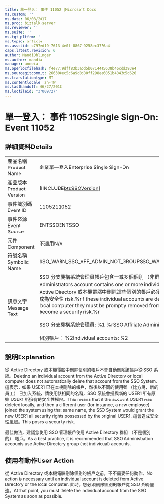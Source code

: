 ```yaml
---
title: 單一登入： 事件 11052 |Microsoft Docs
ms.custom: ''
ms.date: 06/08/2017
ms.prod: biztalk-server
ms.reviewer: ''
ms.suite: ''
ms.tgt_pltfrm: ''
ms.topic: article
ms.assetid: c797ed19-7613-4e0f-8867-9258ec3776a4
caps.latest.revision: 6
author: MandiOhlinger
ms.author: mandia
manager: anneta
ms.openlocfilehash: f4e7779dff83b3abd5b0714445638b46cdd393e4
ms.sourcegitcommit: 266308ec5c6a9d8d80ff298ee6051b4843c5d626
ms.translationtype: MT
ms.contentlocale: zh-TW
ms.lasthandoff: 06/27/2018
ms.locfileid: "37009727"
---
```

# <a name="single-sign-on-event-11052"></a><span data-ttu-id="8450e-102">單一登入： 事件 11052</span><span class="sxs-lookup"><span data-stu-id="8450e-102">Single Sign-On: Event 11052</span></span>
## <a name="details"></a><span data-ttu-id="8450e-103">詳細資料</span><span class="sxs-lookup"><span data-stu-id="8450e-103">Details</span></span>  
  
|                 |                                                                                                                                                                                                                                                                                                                                                                  |
|-----------------|------------------------------------------------------------------------------------------------------------------------------------------------------------------------------------------------------------------------------------------------------------------------------------------------------------------------------------------------------------------|
|  <span data-ttu-id="8450e-104">產品名稱</span><span class="sxs-lookup"><span data-stu-id="8450e-104">Product Name</span></span>   |                                                                                                                                                                    <span data-ttu-id="8450e-105">企業單一登入</span><span class="sxs-lookup"><span data-stu-id="8450e-105">Enterprise Single Sign-On</span></span>                                                                                                                                                                     |
| <span data-ttu-id="8450e-106">產品版本</span><span class="sxs-lookup"><span data-stu-id="8450e-106">Product Version</span></span> |                                                                                                                                                    [!INCLUDE[btsSSOVersion](../includes/btsssoversion-md.md)]                                                                                                                                                    |
|    <span data-ttu-id="8450e-107">事件識別碼</span><span class="sxs-lookup"><span data-stu-id="8450e-107">Event ID</span></span>     |                                                                                                                                                                              <span data-ttu-id="8450e-108">11052</span><span class="sxs-lookup"><span data-stu-id="8450e-108">11052</span></span>                                                                                                                                                                               |
|  <span data-ttu-id="8450e-109">事件來源</span><span class="sxs-lookup"><span data-stu-id="8450e-109">Event Source</span></span>   |                                                                                                                                                                              <span data-ttu-id="8450e-110">ENTSSO</span><span class="sxs-lookup"><span data-stu-id="8450e-110">ENTSSO</span></span>                                                                                                                                                                              |
|    <span data-ttu-id="8450e-111">元件</span><span class="sxs-lookup"><span data-stu-id="8450e-111">Component</span></span>    |                                                                                                                                                                               <span data-ttu-id="8450e-112">不適用</span><span class="sxs-lookup"><span data-stu-id="8450e-112">N/A</span></span>                                                                                                                                                                                |
|  <span data-ttu-id="8450e-113">符號名稱</span><span class="sxs-lookup"><span data-stu-id="8450e-113">Symbolic Name</span></span>  |                                                                                                                                                                 <span data-ttu-id="8450e-114">SSO_WARN_SSO_AFF_ADMIN_NOT_GROUP</span><span class="sxs-lookup"><span data-stu-id="8450e-114">SSO_WARN_SSO_AFF_ADMIN_NOT_GROUP</span></span>                                                                                                                                                                 |
|  <span data-ttu-id="8450e-115">訊息文字</span><span class="sxs-lookup"><span data-stu-id="8450e-115">Message Text</span></span>   | <span data-ttu-id="8450e-116">SSO 分支機構系統管理員帳戶包含一或多個個別 （非群組） 帳戶。</span><span class="sxs-lookup"><span data-stu-id="8450e-116">The SSO Affiliate Administrators account contains one or more individual (not group) accounts.</span></span> <span data-ttu-id="8450e-117">如果從 Active Directory 或本機電腦中刪除這些個別的帳戶必須立即移除這些 SSO 系統，或可能會成為安全性 risk.%r</span><span class="sxs-lookup"><span data-stu-id="8450e-117">If these individual accounts are deleted from Active Directory or the local computer they must be promptly removed from the SSO system or they could become a security risk.%r</span></span><br /><br /> <span data-ttu-id="8450e-118">SSO 分支機構系統管理員: %1 %r</span><span class="sxs-lookup"><span data-stu-id="8450e-118">SSO Affiliate Administrators: %1%r</span></span><br /><br /> <span data-ttu-id="8450e-119">個別帳戶： %2</span><span class="sxs-lookup"><span data-stu-id="8450e-119">Individual accounts: %2</span></span> |
  
## <a name="explanation"></a><span data-ttu-id="8450e-120">說明</span><span class="sxs-lookup"><span data-stu-id="8450e-120">Explanation</span></span>  
 <span data-ttu-id="8450e-121">從 Active Directory 或本機電腦中刪除個別的帳戶不會自動刪除該帳戶從 SSO 系統。</span><span class="sxs-lookup"><span data-stu-id="8450e-121">Deleting an individual account from the Active Directory or local computer does not automatically delete that account from the SSO System.</span></span> <span data-ttu-id="8450e-122">這表示，如果 USER1 已在本機刪除的帳戶，然後以不同的使用者 （比方說，新的員工） 已加入系統，請使用該相同的名稱，SSO 系統會授與新的 USER1 所有原始 USER1 所擁有的安全性權限。</span><span class="sxs-lookup"><span data-stu-id="8450e-122">This means that if the account USER1 was deleted locally, and then a different user (for instance, a new employee) joined the system using that same name, the SSO System would grant the new USER1 all security rights possessed by the original USER1.</span></span> <span data-ttu-id="8450e-123">這會造成安全性風險。</span><span class="sxs-lookup"><span data-stu-id="8450e-123">This poses a security risk.</span></span>  
  
 <span data-ttu-id="8450e-124">最佳做法，建議您使用 SSO 管理帳戶使用 Active Directory 群組 （不是個別的） 帳戶。</span><span class="sxs-lookup"><span data-stu-id="8450e-124">As a best practice, it is recommended that SSO Administration accounts use Active Directory group (not individual) accounts.</span></span>  
  
## <a name="user-action"></a><span data-ttu-id="8450e-125">使用者動作</span><span class="sxs-lookup"><span data-stu-id="8450e-125">User Action</span></span>  
 <span data-ttu-id="8450e-126">從 Active Directory 或本機電腦刪除個別的帳戶之前，不不需要任何動作。</span><span class="sxs-lookup"><span data-stu-id="8450e-126">No action is necessary until an individual account is deleted from Active Directory or the local computer.</span></span> <span data-ttu-id="8450e-127">此時，您必須刪除個別的帳戶從 SSO 系統儘速。</span><span class="sxs-lookup"><span data-stu-id="8450e-127">At that point, you must delete the individual account from the SSO System as soon as possible.</span></span>